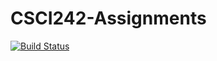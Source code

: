 # CSCI242-Assignments
[![Build Status](https://travis-ci.org/RyanBreaker/CSCI242-Assignments.svg?branch=master)](https://travis-ci.org/RyanBreaker/CSCI242-Assignments)
